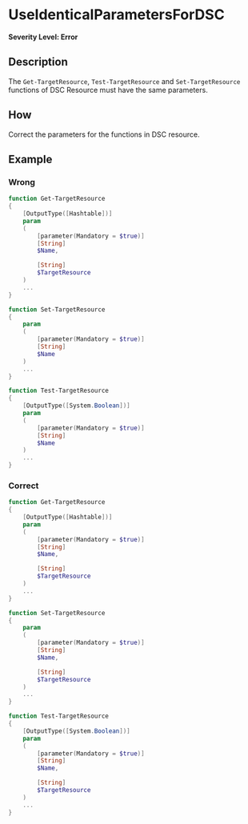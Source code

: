 # UseIdenticalParametersForDSC

**Severity Level: Error**

## Description

The `Get-TargetResource`, `Test-TargetResource` and `Set-TargetResource` functions of DSC Resource
must have the same parameters.

## How

Correct the parameters for the functions in DSC resource.

## Example

### Wrong

```powershell
function Get-TargetResource
{
    [OutputType([Hashtable])]
    param
    (
        [parameter(Mandatory = $true)]
        [String]
        $Name,

        [String]
        $TargetResource
    )
    ...
}

function Set-TargetResource
{
    param
    (
        [parameter(Mandatory = $true)]
        [String]
        $Name
    )
    ...
}

function Test-TargetResource
{
    [OutputType([System.Boolean])]
    param
    (
        [parameter(Mandatory = $true)]
        [String]
        $Name
    )
    ...
}
```

### Correct

```powershell
function Get-TargetResource
{
    [OutputType([Hashtable])]
    param
    (
        [parameter(Mandatory = $true)]
        [String]
        $Name,

        [String]
        $TargetResource
    )
    ...
}

function Set-TargetResource
{
    param
    (
        [parameter(Mandatory = $true)]
        [String]
        $Name,

        [String]
        $TargetResource
    )
    ...
}

function Test-TargetResource
{
    [OutputType([System.Boolean])]
    param
    (
        [parameter(Mandatory = $true)]
        [String]
        $Name,

        [String]
        $TargetResource
    )
    ...
}
```
